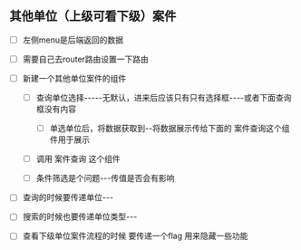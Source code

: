 ## 其他单位（上级可看下级）案件

+ [ ] 左侧menu是后端返回的数据
+ [ ] 需要自己去router路由设置一下路由
+ [ ] 新建一个其他单位案件的组件

  + [ ] 查询单位选择-----无默认，进来后应该只有只有选择框----或者下面查询框没有内容

    + [ ] 单选单位后，将数据获取到--将数据展示传给下面的 案件查询这个组件用于展示
  + [ ] 调用 案件查询 这个组件
  + [ ] 条件筛选是个问题---传值是否会有影响
+ [ ] 查询的时候要传递单位---
+ [ ] 搜索的时候也要传递单位类型---
+ [ ] 查看下级单位案件流程的时候 要传递一个flag 用来隐藏一些功能

